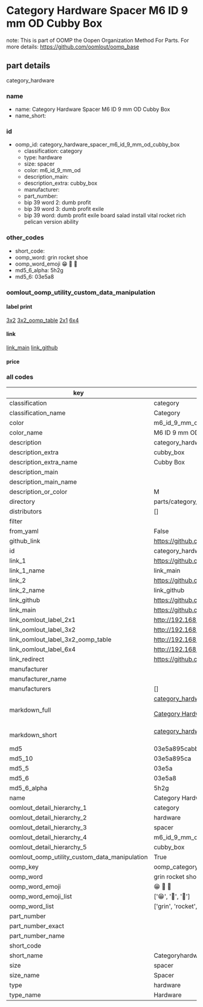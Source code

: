 # Category Hardware Spacer M6 ID 9 mm OD Cubby Box  

note: This is part of OOMP the Oopen Organization Method For Parts. For more details: https://github.com/oomlout/oomp_base

##  part details
  



category_hardware



### name
* name: Category Hardware Spacer M6 ID 9 mm OD Cubby Box
* name_short: 
### id
* oomp_id: category_hardware_spacer_m6_id_9_mm_od_cubby_box
  * classification: category
  * type: hardware
  * size: spacer
  * color: m6_id_9_mm_od
  * description_main: 
  * description_extra: cubby_box
  * manufacturer: 
  * part_number: 
  * bip 39 word 2: dumb profit
  * bip 39 word 3: dumb profit exile
  * bip 39 word: dumb profit exile board salad install vital rocket rich pelican version ability

### other_codes
* short_code: 
* oomp_word: grin rocket shoe
* oomp_word_emoji :grin: :rocket: :shoe:
* md5_6_alpha: 5h2g
* md5_6: 03e5a8






### oomlout_oomp_utility_custom_data_manipulation
#### label print
[3x2](http://192.168.1.245:1112/?label=oomp%205h2g)
[3x2_oomp_table](http://192.168.1.108:1112/?label=oomp%205h2g)
[2x1](http://192.168.1.242:1112/?label=oomp%205h2g)
[6x4](http://192.168.1.55:1112/?label=oomp%205h2g)    

#### link

[link_main](https://github.com/oomlout/oomlout_oomp_version_1_messy/tree/main/parts/category_hardware_spacer_m6_id_9_mm_od_cubby_box) [link_github](https://github.com/oomlout/oomlout_oomp_version_1_messy/tree/main/parts/category_hardware_spacer_m6_id_9_mm_od_cubby_box)                             

#### price







### all codes 
| key | value |  
| --- | --- |  
| classification | category |  
| classification_name | Category |  
| color | m6_id_9_mm_od |  
| color_name | M6 ID 9 mm OD |  
| description | category_hardware |  
| description_extra | cubby_box |  
| description_extra_name | Cubby Box |  
| description_main |  |  
| description_main_name |  |  
| description_or_color | M  |  
| directory | parts/category_hardware_spacer_m6_id_9_mm_od_cubby_box |  
| distributors | [] |  
| filter |  |  
| from_yaml | False |  
| github_link | https://github.com/oomlout/oomlout_oomp_part_src/tree/main/parts/category_hardware_spacer_m6_id_9_mm_od_cubby_box |  
| id | category_hardware_spacer_m6_id_9_mm_od_cubby_box |  
| link_1 | https://github.com/oomlout/oomlout_oomp_version_1_messy/tree/main/parts/category_hardware_spacer_m6_id_9_mm_od_cubby_box |  
| link_1_name | link_main |  
| link_2 | https://github.com/oomlout/oomlout_oomp_version_1_messy/tree/main/parts/category_hardware_spacer_m6_id_9_mm_od_cubby_box |  
| link_2_name | link_github |  
| link_github | https://github.com/oomlout/oomlout_oomp_version_1_messy/tree/main/parts/category_hardware_spacer_m6_id_9_mm_od_cubby_box |  
| link_main | https://github.com/oomlout/oomlout_oomp_version_1_messy/tree/main/parts/category_hardware_spacer_m6_id_9_mm_od_cubby_box |  
| link_oomlout_label_2x1 | http://192.168.1.242:1112/?label=oomp%205h2g |  
| link_oomlout_label_3x2 | http://192.168.1.245:1112/?label=oomp%205h2g |  
| link_oomlout_label_3x2_oomp_table | http://192.168.1.108:1112/?label=oomp%205h2g |  
| link_oomlout_label_6x4 | http://192.168.1.55:1112/?label=oomp%205h2g |  
| link_redirect | https://github.com/oomlout/oomlout_oomp_version_1_messy/tree/main/parts/category_hardware_spacer_m6_id_9_mm_od_cubby_box |  
| manufacturer |  |  
| manufacturer_name |  |  
| manufacturers | [] |  
| markdown_full | [category_hardware_spacer_m6_id_9_mm_od_cubby_box](none)<br>[](none)<br>[Category Hardware Spacer M6 Id 9 Mm Od Cubby Box](none)<br><br> |  
| markdown_short | [category_hardware_spacer_m6_id_9_mm_od_cubby_box](none)<br><br> |  
| md5 | 03e5a895cabb7ea1d5df218a9f6af21f |  
| md5_10 | 03e5a895ca |  
| md5_5 | 03e5a |  
| md5_6 | 03e5a8 |  
| md5_6_alpha | 5h2g |  
| name | Category Hardware Spacer M6 ID 9 mm OD Cubby Box |  
| oomlout_detail_hierarchy_1 | category |  
| oomlout_detail_hierarchy_2 | hardware |  
| oomlout_detail_hierarchy_3 | spacer |  
| oomlout_detail_hierarchy_4 | m6_id_9_mm_od |  
| oomlout_detail_hierarchy_5 | cubby_box |  
| oomlout_oomp_utility_custom_data_manipulation | True |  
| oomp_key | oomp_category_hardware_spacer_m6_id_9_mm_od_cubby_box |  
| oomp_word | grin rocket shoe |  
| oomp_word_emoji | :grin: :rocket: :shoe: |  
| oomp_word_emoji_list | [':grin:', ':rocket:', ':shoe:'] |  
| oomp_word_list | ['grin', 'rocket', 'shoe'] |  
| part_number |  |  
| part_number_exact |  |  
| part_number_name |  |  
| short_code |  |  
| short_name | Categoryhardware |  
| size | spacer |  
| size_name | Spacer |  
| type | hardware |  
| type_name | Hardware |  
